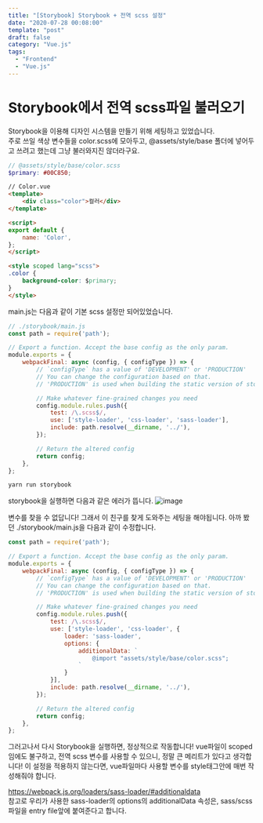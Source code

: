 ```yaml
---
title: "[Storybook] Storybook + 전역 scss 설정"
date: "2020-07-28 00:08:00"
template: "post"
draft: false
category: "Vue.js"
tags:
  - "Frontend"
  - "Vue.js"
---
```


# Storybook에서 전역 scss파일 불러오기

Storybook을 이용해 디자인 시스템을 만들기 위해 세팅하고 있었습니다.<br/>
주로 쓰일 색상 변수들을 color.scss에 모아두고, @assets/style/base 폴더에 넣어두고 쓰려고 했는데 그냥 불러와지진 않더라구요.

```scss
// @assets/style/base/color.scss
$primary: #00C850;
```

```html
// Color.vue
<template>
	<div class="color">컬러</div>
</template>

<script>
export default {
	name: 'Color',
};
</script>

<style scoped lang="scss">
.color {
	background-color: $primary;
}
</style>
```

main.js는 다음과 같이 기본 scss 설정만 되어있었습니다.

```js
// ./storybook/main.js
const path = require('path');

// Export a function. Accept the base config as the only param.
module.exports = {
    webpackFinal: async (config, { configType }) => {
        // `configType` has a value of 'DEVELOPMENT' or 'PRODUCTION'
        // You can change the configuration based on that.
        // 'PRODUCTION' is used when building the static version of storybook.

        // Make whatever fine-grained changes you need
        config.module.rules.push({
            test: /\.scss$/,
            use: ['style-loader', 'css-loader', 'sass-loader'],
            include: path.resolve(__dirname, '../'),
        });

        // Return the altered config
        return config;
    },
};
```

```bash
yarn run storybook
```
storybook을 실행하면 다음과 같은 에러가 뜹니다.
![image](https://user-images.githubusercontent.com/32301380/88559627-0490dc00-d068-11ea-88fd-48f01985745a.png)

변수를 찾을 수 없답니다! 그래서 이 친구를 찾게 도와주는 세팅을 해야됩니다.
아까 봤던 ./storybook/main.js을 다음과 같이 수정합니다.
```js
const path = require('path');

// Export a function. Accept the base config as the only param.
module.exports = {
    webpackFinal: async (config, { configType }) => {
        // `configType` has a value of 'DEVELOPMENT' or 'PRODUCTION'
        // You can change the configuration based on that.
        // 'PRODUCTION' is used when building the static version of storybook.

        // Make whatever fine-grained changes you need
        config.module.rules.push({
            test: /\.scss$/,
            use: ['style-loader', 'css-loader', {
                loader: 'sass-loader',
                options: {
                    additionalData: `
						@import "assets/style/base/color.scss";
					`
                }
            }],
            include: path.resolve(__dirname, '../'),
        });

        // Return the altered config
        return config;
    },
};
```
그러고나서 다시 Storybook을 실행하면, 정상적으로 작동합니다! vue파일이 scoped임에도 불구하고, 전역 scss 변수를 사용할 수 있으니, 정말 큰 메리트가 있다고 생각합니다! 이 설정을 적용하지 않는다면, vue파일마다 사용할 변수를 style태그안에 매번 작성해줘야 합니다.

https://webpack.js.org/loaders/sass-loader/#additionaldata
<br/>참고로 우리가 사용한 sass-loader의 options의 additionalData 속성은, sass/scss 파일을 entry file앞에 붙여준다고 합니다.